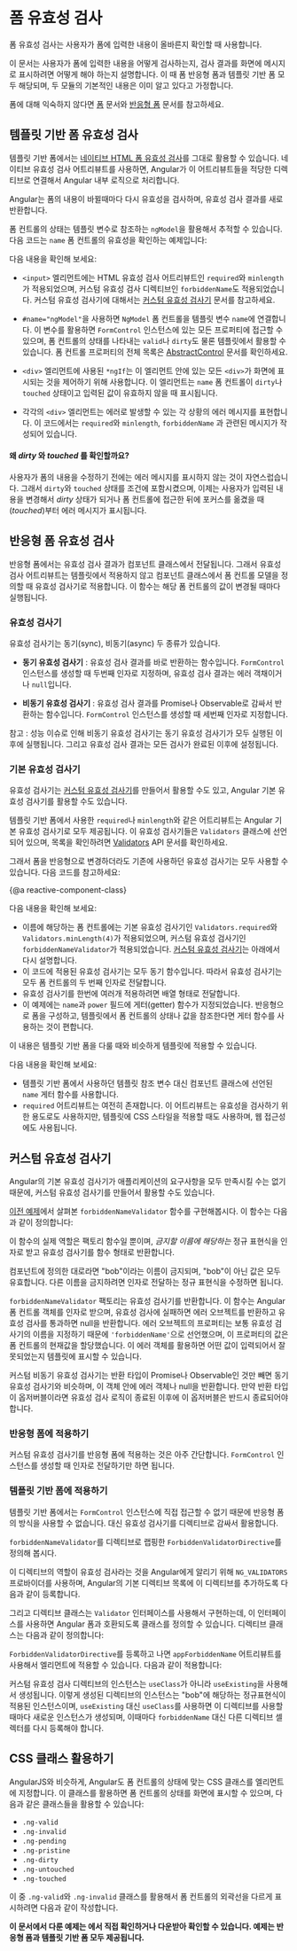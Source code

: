 <!--
# Form Validation
-->
# 폼 유효성 검사

<!--
Improve overall data quality by validating user input for accuracy and completeness.

This page shows how to validate user input in the UI and display useful validation messages
using both reactive and template-driven forms. It assumes some basic knowledge of the two 
forms modules.
-->
폼 유효성 검사는 사용자가 폼에 입력한 내용이 올바른지 확인할 때 사용합니다.

이 문서는 사용자가 폼에 입력한 내용을 어떻게 검사하는지, 검사 결과를 화면에 메시지로 표시하려면 어떻게 해야 하는지 설명합니다. 이 때 폼 반응형 폼과 템플릿 기반 폼 모두 해당되며, 두 모듈의 기본적인 내용은 이미 알고 있다고 가정합니다.

<div class="l-sub-section">

<!--
If you're new to forms, start by reviewing the [Forms](guide/forms) and 
[Reactive Forms](guide/reactive-forms) guides.
-->
폼에 대해 익숙하지 않다면 [폼](guide/forms) 문서와 [반응형 폼](guide/reactive-forms) 문서를 참고하세요.

</div>


<!--
## Template-driven validation
-->
## 템플릿 기반 폼 유효성 검사

<!--
To add validation to a template-driven form, you add the same validation attributes as you 
would with [native HTML form validation](https://developer.mozilla.org/en-US/docs/Web/Guide/HTML/HTML5/Constraint_validation). 
Angular uses directives to match these attributes with validator functions in the framework.
-->
템플릿 기반 폼에서는 [네이티브 HTML 폼 유효성 검사](https://developer.mozilla.org/en-US/docs/Web/Guide/HTML/HTML5/Constraint_validation)를 그대로 활용할 수 있습니다. 네이티브 유효성 검사 어트리뷰트를 사용하면, Angular가 이 어트리뷰트들을 적당한 디렉티브로 연결해서 Angular 내부 로직으로 처리합니다.

<!--
Every time the value of a form control changes, Angular runs validation and generates 
either a list of validation errors, which results in an INVALID status, or null, which results in a VALID status.
-->
Angular는 폼의 내용이 바뀔때마다 다시 유효성을 검사하며, 유효성 검사 결과를 새로 반환합니다.

<!--
You can then inspect the control's state by exporting `ngModel` to a local template variable.
The following example exports `NgModel` into a variable called `name`:
-->
폼 컨트롤의 상태는 템플릿 변수로 참조하는 `ngModel`을 활용해서 추적할 수 있습니다.
다음 코드는 `name` 폼 컨트롤의 유효성을 확인하는 예제입니다:

<code-example path="form-validation/src/app/template/hero-form-template.component.html" region="name-with-error-msg" title="template/hero-form-template.component.html (name)" linenums="false">

</code-example>

<!--
Note the following:
-->
다음 내용을 확인해 보세요:

<!--
* The `<input>` element carries the HTML validation attributes: `required` and `minlength`. It 
also carries a custom validator directive, `forbiddenName`. For more 
information, see [Custom validators](guide/form-validation#커스텀-유효성-검사기) section.
-->
* `<input>` 엘리먼트에는 HTML 유효성 검사 어트리뷰트인 `required`와 `minlength`가 적용되었으며, 커스텀 유효성 검사 디렉티브인 `forbiddenName`도 적용되었습니다. 커스텀 유효성 검사기에 대해서는 [커스텀 유효성 검사기](guide/form-validation#커스텀-유효성-검사기) 문서를 참고하세요.

<!--
* `#name="ngModel"` exports `NgModel` into a local variable called `name`. `NgModel` mirrors many of the properties of its underlying 
`FormControl` instance, so you can use this in the template to check for control states such as `valid` and `dirty`. For a full list of control properties, see the [AbstractControl](api/forms/AbstractControl) 
API reference.
-->
* `#name="ngModel"`을 사용하면 `NgModel` 폼 컨트롤을 템플릿 변수 `name`에 연결합니다. 이 변수를 활용하면 `FormControl` 인스턴스에 있는 모든 프로퍼티에 접근할 수 있으며, 폼 컨트롤의 상태를 나타내는 `valid`나 `dirty`도 물론 템플릿에서 활용할 수 있습니다. 폼 컨트롤 프로퍼티의 전체 목록은 [AbstractControl](api/forms/AbstractControl) 문서를 확인하세요.

<!--
* The `*ngIf` on the `<div>` element reveals a set of nested message `divs`
but only if the `name` is invalid and the control is either `dirty` or `touched`.
-->
* `<div>` 엘리먼트에 사용된 `*ngIf`는 이 엘리먼트 안에 있는 모든 `<div>`가 화면에 표시되는 것을 제어하기 위해 사용합니다. 이 엘리먼트는 `name` 폼 컨트롤이 `dirty`나 `touched` 상태이고 입력된 값이 유효하지 않을 때 표시됩니다.

<!--
* Each nested `<div>` can present a custom message for one of the possible validation errors.
There are messages for `required`, `minlength`, and `forbiddenName`.
-->
* 각각의 `<div>` 엘리먼트는 에러로 발생할 수 있는 각 상황의 에러 메시지를 표현합니다. 이 코드에서는 `required`와 `minlength`, `forbiddenName` 과 관련된 메시지가 작성되어 있습니다.

<div class="l-sub-section">


<!--
#### Why check _dirty_ and _touched_?
-->
#### 왜 _dirty_ 와 _touched_ 를 확인할까요?

<!--
You may not want your application to display errors before the user has a chance to edit the form.
The checks for `dirty` and `touched` prevent errors from showing until the user 
does one of two things: changes the value, 
turning the control dirty; or blurs the form control element, setting the control to touched.
-->
사용자가 폼의 내용을 수정하기 전에는 에러 메시지를 표시하지 않는 것이 자연스럽습니다.
그래서 `dirty`와 `touched` 상태를 조건에 포함시켰으며, 이제는 사용자가 입력된 내용을 변경해서 _dirty_ 상태가 되거나 폼 컨트롤에 접근한 뒤에 포커스를 옮겼을 때(_touched_)부터 에러 메시지가 표시됩니다.

</div>

<!--
## Reactive form validation
-->
## 반응형 폼 유효성 검사

<!--
In a reactive form, the source of truth is the component class. Instead of adding validators through attributes in the template, you add validator functions directly to the form control model in the component class. Angular then calls these functions whenever the value of the control changes.
-->
반응형 폼에서는 유효성 검사 결과가 컴포넌트 클래스에서 전달됩니다. 그래서 유효성 검사 어트리뷰트는 템플릿에서 적용하지 않고 컴포넌트 클래스에서 폼 컨트롤 모델을 정의할 때 유효성 검사기로 적용합니다. 이 함수는 해당 폼 컨트롤의 값이 변경될 때마다 실행됩니다.

<!--
### Validator functions
-->
### 유효성 검사기

<!--
There are two types of validator functions: sync validators and async validators.  

* **Sync validators**: functions that take a control instance and immediately return either a set of validation errors or `null`. You can pass these in as the second argument when you instantiate a `FormControl`.

* **Async validators**: functions that take a control instance and return a Promise 
or Observable that later emits a set of validation errors or `null`. You can 
pass these in as the third argument when you instantiate a `FormControl`. 

Note: for performance reasons, Angular only runs async validators if all sync validators pass. Each must complete before errors are set.
-->
유효성 검사기는 동기(sync), 비동기(async) 두 종류가 있습니다.

* **동기 유효성 검사기** : 유효성 검사 결과를 바로 반환하는 함수입니다. `FormControl` 인스턴스를 생성할 때 두번째 인자로 지정하며, 유효성 검사 결과는 에러 객채이거나 `null`입니다.

* **비동기 유효성 검사기** : 유효성 검사 결과를 Promise나 Observable로 감싸서 반환하는 함수입니다. `FormControl` 인스턴스를 생성할 때 세번째 인자로 지정합니다.

참고 : 성능 이슈로 인해 비동기 유효성 검사기는 동기 유효성 검사기가 모두 실행된 이후에 실행됩니다. 그리고 유효성 검사 결과는 모든 검사가 완료된 이후에 설정됩니다.

<!--
### Built-in validators
-->
### 기본 유효성 검사기

<!--
You can choose to [write your own validator functions](guide/form-validation#커스텀-유효성-검사기), or you can use some of 
Angular's built-in validators. 
-->
유효성 검사기는 [커스텀 유효성 검사기](guide/form-validation#커스텀-유효성-검사기)를 만들어서 활용할 수도 있고, Angular 기본 유효성 검사기를 활용할 수도 있습니다.

<!--
The same built-in validators that are available as attributes in template-driven forms, such as `required` and `minlength`, are all available to use as functions from the `Validators` class. For a full list of built-in validators, see the [Validators](api/forms/Validators) API reference.
-->
템플릿 기반 폼에서 사용한 `required`나 `minlength`와 같은 어트리뷰트는 Angular 기본 유효성 검사기로 모두 제공됩니다. 이 유효성 검사기들은 `Validators` 클래스에 선언되어 있으며, 목록을 확인하려면 [Validators](api/forms/Validators) API 문서를 확인하세요.

<!--
To update the hero form to be a reactive form, you can use some of the same 
built-in validators&mdash;this time, in function form. See below:
-->
그래서 폼을 반응형으로 변경하더라도 기존에 사용하던 유효성 검사기는 모두 사용할 수 있습니다. 다음 코드를 참고하세요:

{@a reactive-component-class}

<code-example path="form-validation/src/app/reactive/hero-form-reactive.component.ts" region="form-group" title="reactive/hero-form-reactive.component.ts (validator functions)" linenums="false">
</code-example>

<!--
Note that:
-->
다음 내용을 확인해 보세요:

<!--
* The name control sets up two built-in validators&mdash;`Validators.required` and `Validators.minLength(4)`&mdash;and one custom validator, `forbiddenNameValidator`. For more details see the [Custom validators](guide/form-validation#커스텀-유효성-검사기) section in this guide.
* As these validators are all sync validators, you pass them in as the second argument. 
* Support multiple validators by passing the functions in as an array.
* This example adds a few getter methods. In a reactive form, you can always access any form control through the `get` method on its parent group, but sometimes it's useful to define getters as shorthands 
for the template.
-->
* 이름에 해당하는 폼 컨트롤에는 기본 유효성 검사기인 `Validators.required`와 `Validators.minLength(4)`가 적용되었으며, 커스텀 유효성 검사기인 `forbiddenNameValidator`가 적용되었습니다. [커스텀 유효성 검사기](guide/form-validation#커스텀-유효성-검사기)는 아래에서 다시 설명합니다.
* 이 코드에 적용된 유효성 검사기는 모두 동기 함수입니다. 따라서 유효성 검사기는 모두 폼 컨트롤의 두 번째 인자로 전달합니다.
* 유효성 검사기를 한번에 여러개 적용하려면 배열 형태로 전달합니다.
* 이 예제에는 `name`과 `power` 필드에 게터(getter) 함수가 지정되었습니다. 반응형으로 폼을 구성하고, 템플릿에서 폼 컨트롤의 상태나 값을 참조한다면 게터 함수를 사용하는 것이 편합니다.

<!--
If you look at the template for the name input again, it is fairly similar to the template-driven example. 
-->
이 내용은 템플릿 기반 폼을 다룰 때와 비슷하게 템플릿에 적용할 수 있습니다.

<code-example path="form-validation/src/app/reactive/hero-form-reactive.component.html" region="name-with-error-msg" title="reactive/hero-form-reactive.component.html (name with error msg)" linenums="false">
</code-example>

<!--
Key takeaways:
-->
다음 내용을 확인해 보세요:
 
<!--
 * The form no longer exports any directives, and instead uses the `name` getter defined in 
 the component class.
 * The `required` attribute is still present. While it's not necessary for validation purposes, 
 you may want to keep it in your template for CSS styling or accessibility reasons.
-->
* 템플릿 기반 폼에서 사용하던 템플릿 참조 변수 대신 컴포넌트 클래스에 선언된 `name` 게터 함수를 사용합니다.
* `required` 어트리뷰트는 여전히 존재합니다. 이 어트리뷰트는 유효성을 검사하기 위한 용도로도 사용하지만, 템플릿에 CSS 스타일을 적용할 때도 사용하며, 웹 접근성에도 사용됩니다.

<!--
## Custom validators
-->
## 커스텀 유효성 검사기

<!--
Since the built-in validators won't always match the exact use case of your application, sometimes you'll want to create a custom validator. 

Consider the `forbiddenNameValidator` function from previous
[examples](guide/form-validation#reactive-component-class) in 
this guide. Here's what the definition of that function looks like:
-->
Angular의 기본 유효성 검사기가 애플리케이션의 요구사항을 모두 만족시킬 수는 없기 때문에, 커스텀 유효성 검사기를 만들어서 활용할 수도 있습니다.

[이전 예제](guide/form-validation#reactive-component-class)에서 살펴본 `forbiddenNameValidator` 함수를 구현해봅시다. 이 함수는 다음과 같이 정의합니다:

<code-example path="form-validation/src/app/shared/forbidden-name.directive.ts" region="custom-validator" title="shared/forbidden-name.directive.ts (forbiddenNameValidator)" linenums="false">
</code-example>

<!--
The function is actually a factory that takes a regular expression to detect a _specific_ forbidden name and returns a validator function.
-->
이 함수의 실제 역할은 팩토리 함수일 뿐이며, _금지할 이름에 해당하는_ 정규 표현식을 인자로 받고 유효성 검사기를 함수 형태로 반환합니다.

<!--
In this sample, the forbidden name is "bob", so the validator will reject any hero name containing "bob".
Elsewhere it could reject "alice" or any name that the configuring regular expression matches.
-->
컴포넌트에 정의한 대로라면 "bob"이라는 이름이 금지되며, "bob"이 아닌 값은 모두 유효합니다.
다른 이름을 금지하려면 인자로 전달하는 정규 표현식을 수정하면 됩니다.

<!--
The `forbiddenNameValidator` factory returns the configured validator function.
That function takes an Angular control object and returns _either_
null if the control value is valid _or_ a validation error object.
The validation error object typically has a property whose name is the validation key, `'forbiddenName'`,
and whose value is an arbitrary dictionary of values that you could insert into an error message, `{name}`.
-->
`forbiddenNameValidator` 팩토리는 유효성 검사기를 반환합니다.
이 함수는 Angular 폼 컨트롤 객체를 인자로 받으며, 유효성 검사에 실패하면 에러 오브젝트를 반환하고 유효성 검사를 통과하면 null을 반환합니다.
에러 오브젝트의 프로퍼티는 보통 유효성 검사기의 이름을 지정하기 때문에 `'forbiddenName'`으로 선언했으며, 이 프로퍼티의 값은 폼 컨트롤의 현재값을 할당했습니다. 이 에러 객체를 활용하면 어떤 값이 입력되어서 잘못되었는지 템플릿에 표시할 수 있습니다.

<!--
Custom async validators are similar to sync validators, but they must instead return a Promise or Observable
that later emits null or a validation error object. In the case of an Observable, the Observable must complete,
at which point the form uses the last value emitted for validation.
-->
커스텀 비동기 유효성 검사기는 반환 타입이 Promise나 Observable인 것만 빼면 동기 유효성 검사기와 비슷하며, 이 객체 안에 에러 객체나 null을 반환합니다.
만약 반환 타입이 옵저버블이라면 유효성 검사 로직이 종료된 이후에 이 옵저버블은 반드시 종료되어야 합니다.

<!--
### Adding to reactive forms
-->
### 반응형 폼에 적용하기

<!--
In reactive forms, custom validators are fairly simple to add. All you have to do is pass the function directly 
to the `FormControl`.
-->
커스텀 유효성 검사기를 반응형 폼에 적용하는 것은 아주 간단합니다. `FormControl` 인스턴스를 생성할 때 인자로 전달하기만 하면 됩니다.

<code-example path="form-validation/src/app/reactive/hero-form-reactive.component.ts" region="custom-validator" title="reactive/hero-form-reactive.component.ts (validator functions)" linenums="false">
</code-example>

<!--
### Adding to template-driven forms
-->
### 템플릿 기반 폼에 적용하기

<!--
In template-driven forms, you don't have direct access to the `FormControl` instance, so you can't pass the 
validator in like you can for reactive forms. Instead, you need to add a directive to the template.
-->
템플릿 기반 폼에서는 `FormControl` 인스턴스에 직접 접근할 수 없기 때문에 반응형 폼의 방식을 사용할 수 없습니다. 대신 유효성 검사기를 디렉티브로 감싸서 활용합니다.

<!--
The corresponding `ForbiddenValidatorDirective` serves as a wrapper around the `forbiddenNameValidator`.
-->
`forbiddenNameValidator`를 디렉티브로 랩핑한 `ForbiddenValidatorDirective`를 정의해 봅시다.

<!--
Angular recognizes the directive's role in the validation process because the directive registers itself
with the `NG_VALIDATORS` provider, a provider with an extensible collection of validators.
-->
이 디렉티브의 역할이 유효성 검사라는 것을 Angular에게 알리기 위해 `NG_VALIDATORS` 프로바이더를 사용하며, Angular의 기본 디렉티브 목록에 이 디렉티브를 추가하도록 다음과 같이 등록합니다.

<code-example path="form-validation/src/app/shared/forbidden-name.directive.ts" region="directive-providers" title="shared/forbidden-name.directive.ts (providers)" linenums="false">
</code-example>

<!--
The directive class then implements the `Validator` interface, so that it can easily integrate 
with Angular forms. Here is the rest of the directive to help you get an idea of how it all 
comes together:
-->
그리고 디렉티브 클래스는 `Validator` 인터페이스를 사용해서 구현하는데, 이 인터페이스를 사용하면 Angular 폼과 호환되도록 클래스를 정의할 수 있습니다.
디렉티브 클래스는 다음과 같이 정의합니다:

<code-example path="form-validation/src/app/shared/forbidden-name.directive.ts" region="directive" title="shared/forbidden-name.directive.ts (directive)">
</code-example>

<!--
Once the `ForbiddenValidatorDirective` is ready, you can simply add its selector, `appForbiddenName`, to any input element to activate it. For example:
-->
`ForbiddenValidatorDirective`를 등록하고 나면 `appForbiddenName` 어트리뷰트를 사용해서 엘리먼트에 적용할 수 있습니다. 다음과 같이 적용합니다:

<code-example path="form-validation/src/app/template/hero-form-template.component.html" region="name-input" title="template/hero-form-template.component.html (forbidden-name-input)" linenums="false">

</code-example>


<div class="l-sub-section">

<!--
You may have noticed that the custom validation directive is instantiated with `useExisting`
rather than `useClass`. The registered validator must be _this instance_ of
the `ForbiddenValidatorDirective`&mdash;the instance in the form with
its `forbiddenName` property bound to “bob". If you were to replace
`useExisting` with `useClass`, then you’d be registering a new class instance, one that
doesn’t have a `forbiddenName`.
-->
커스텀 유효성 검사 디렉티브의 인스턴스는 `useClass`가 아니라 `useExisting`을 사용해서 생성됩니다.
이렇게 생성된 디렉티브의 인스턴스는 "bob"에 해당하는 정규표현식이 적용된 인스턴스이며, `useExisting` 대신 `useClass`를 사용하면 이 디렉티브를 사용할 때마다 새로운 인스턴스가 생성되며, 이때마다 `forbiddenName` 대신 다른 디렉티브 셀렉터를 다시 등록해야 합니다.

</div>

<!--
## Control status CSS classes
-->
## CSS 클래스 활용하기

<!--
Like in AngularJS, Angular automatically mirrors many control properties onto the form control element as CSS classes. You can use these classes to style form control elements according to the state of the form. The following classes are currently supported:
-->
AngularJS와 비슷하게, Angular도 폼 컨트롤의 상태에 맞는 CSS 클래스를 엘리먼트에 지정합니다. 이 클래스를 활용하면 폼 컨트롤의 상태를 화면에 표시할 수 있으며, 다음과 같은 클래스들을 활용할 수 있습니다:

* `.ng-valid`
* `.ng-invalid`
* `.ng-pending`
* `.ng-pristine`
* `.ng-dirty`
* `.ng-untouched`
* `.ng-touched`

<!--
The hero form uses the `.ng-valid` and `.ng-invalid` classes to 
set the color of each form control's border.
-->
이 중 `.ng-valid`와 `.ng-invalid` 클래스를 활용해서 폼 컨트롤의 외곽선을 다르게 표시하려면 다음과 같이 작성합니다.

<code-example path="form-validation/src/assets/forms.css" title="forms.css (status classes)">

</code-example>

<!--
**You can run the <live-example></live-example> to see the complete reactive and template-driven example code.**
-->
**이 문서에서 다룬 예제는 <live-example></live-example>에서 직접 확인하거나 다운받아 확인할 수 있습니다. 예제는 반응형 폼과 템플릿 기반 폼 모두 제공됩니다.**
